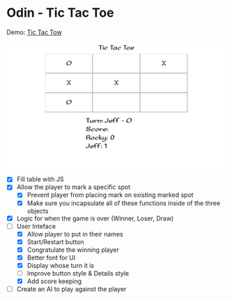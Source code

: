 # Odin - Tic Tac Toe

Demo: [Tic Tac Tow](https://kristijanturic.github.io/odin-tic-tac-toe/)

![Demo Preview](preview.png)

- [X] Fill table with JS
- [X] Allow the player to mark a specific spot
  - [X] Prevent player from placing mark on existing marked spot
  - [X] Make sure you incapsulate all of these functions inside of the three objects
- [X] Logic for when the game is over (Winner, Loser, Draw)
- [ ] User Inteface
  - [X] Allow player to put in their names
  - [X] Start/Restart button
  - [X] Congratulate the winning player
  - [X] Better font for UI
  - [X] Display whose turn it is
  - [ ] Improve button style & Details style
  - [X] Add score keeping
- [ ] Create an AI to play against the player
